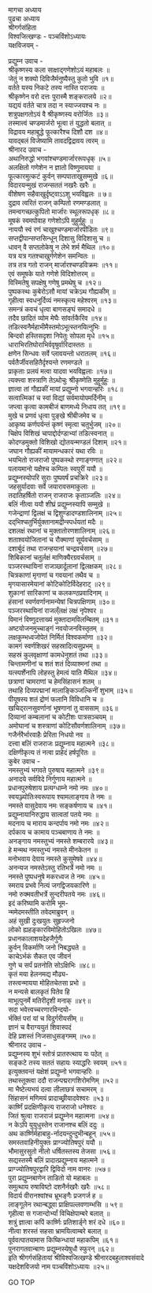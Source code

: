 मागचा अध्याय  
पुढचा अध्याय  
श्रीगर्गसंहिता  
विश्वजित्खण्डः - पञ्चविंशोऽध्यायः  
यक्षविजयम् -  
  
प्रद्युम्न उवाच -  
श्रीकृष्णस्य कला साक्षाद्‌गणेशोऽयं महाबलः ॥  
जेतुं न शक्यो दिविजैर्मनुष्यैस्तु कुतो भुवि ॥१॥  
वर्तते यस्य निकटे तस्य नास्ति पराजयः ॥  
श्रीकृष्णेन वरो दत्तः पुरास्मै शङ्करालये ॥२॥  
यद्ययं वर्तते चात्र तदा न स्याज्जयश्च नः ॥  
शत्रुपक्षगतोऽयं वै श्रीकृष्णस्य वरोर्जितः ॥३॥  
तस्मात्त्वं चण्डमार्जरो भूत्वा तं युद्धतो बलात् ॥  
विद्रावय महाबुद्धे फूत्कारैश्च दिशौ दश ॥४॥  
यावद्‌बलं विजेष्यामि तावदद्विद्रावय त्वरम् ॥  
श्रीनारद उवाच -  
अथानिरुद्धो भगवांश्चण्डमार्जाररूपधृक् ॥५॥  
अलक्षितो गणेशेन न ज्ञातो विष्णुमायया ॥  
फूत्कारमुत्कटं कुर्वन् सम्पपाताखुसम्मुखे ॥६॥  
विदारयन्मुखं राजन्सततं नखरैः खरैः ॥  
वीशेषण सहैवाखुर्दृष्ट्वाऽऽशु भयविह्वलः ॥ ७॥  
दुद्राव त्वरितं राजन् कम्पितो रणमण्डलात् ॥  
तमन्वगच्छत्कुपितो मार्जारः स्थूलरूपधृक् ॥८॥  
मूषकं स्वमपोवाह गणेशोऽपि मुहुर्मुहुः ॥  
नाययौ स्वं रणं चाखुश्चण्डमार्जारपीडितः ॥९॥  
सप्तद्वीपान्सप्तसिन्धून् दिशासु विदिशासु च ॥  
धावन् वै सप्तलोकेषु न लेभे शर्म मैथिल ॥१०॥  
यत्र यत्र गतश्चाखुर्गणेशेन समन्वितः ॥  
तत्र तत्र गतो राजन् मार्जारश्चण्डविक्रमः ॥११॥  
एवं समूषके याते गणेशे विदिशोत्तरम् ॥  
विस्मितेषु सपक्षेषु गणेषु प्रमथेषु च ॥१२॥  
पुष्पकस्थः कुबेरोऽसौ मायां चक्रेऽथ गौह्यकीम् ॥  
गृहीत्वा स्वधनुर्दिव्यं नमस्कृत्य महेश्वरम् ॥१३॥  
समन्त्रं कवचं धृत्वा बाणसङ्घं समादधे ॥  
तदैव छादितं व्योम मेघैः सांवर्तकैरिव ॥१४॥  
तडित्स्वनैर्महाभीमैस्तमोऽभूत्स्तनयित्नुभिः ॥  
बिन्दवो हस्तिसदृशा निपेतुः सोपला मृधे ॥१५॥  
धाराभिरतिघोराभिर्ववृषुर्वारिदास्ततः ॥  
क्षणेन सिन्धवः सर्वे प्लावयन्तो धरातलम् ॥१६॥  
पर्वतैर्जीवसहितैर्दृश्यन्ते रणमण्डले ॥  
प्राकृताः प्रलयं मत्वा यादवा भयविह्वलाः ॥१७॥  
त्यक्त्त्वा शस्त्राणि तेऽथोचुः श्रीकृष्णेति मुहुर्मुहुः ॥  
ज्ञात्वा तां गौह्यकीं मायां प्रद्युम्नो भगवान्हरिः ॥१८॥  
सत्वात्मिकां च स्वां विद्यां सर्वमायोपमर्दिनीम् ॥  
जप्त्वा कृत्वा कामबीजं बाणमध्ये निधाय तत् ॥१९॥  
मुखे च प्रणवं धृत्वा पुङ्खे श्रीबीजमेव च ॥  
आकृष्य कर्णपर्यन्तं कृष्णं स्मृत्वा चतुर्भुजम् ॥२०॥  
चिक्षेप विशिखं चापाद्दोर्दण्डाभ्यां तडित्स्वनात् ॥  
कोदण्डमुक्तो विशिखो द्योतयन्मण्डलं दिशाम् ॥२१॥  
जघान गौह्यकीं मायामन्धकारं यथा रविः ॥  
भयभितो राजराजो पुष्पकस्थो रणाङ्गणात् ॥२२॥  
पलायमानो यक्षैश्च कम्पितः स्वपुरीं ययौ ॥  
प्रद्युम्नस्योपरि सुराः पुष्पवर्षं प्रचक्रिरे ॥२३॥  
जहसुर्यादवाः सर्वे जयारावसमाकुलाः ॥  
तदातिहर्षितो राजन् राजराजः कृताञ्जलिः ॥२४॥  
बलिं नीत्वा ययौ शीघ्रं प्रद्युम्नस्यापि सम्मुखे ॥  
गजेन्द्राणां द्विलक्षं च द्विशुण्डादण्डशालिनाम् ॥२५॥  
दद्‌भिश्चतुर्भिर्युक्तानामद्रीन्स्पर्धयतां मदैः ॥  
दशलक्षं रथानां च मुक्तातोरणशालिनाम् ॥२६॥  
शताश्वयोजितानां च रौक्माणां सूर्यवर्चसाम् ॥  
दशार्बुदं तथा राजन्हयानां चन्द्रवर्चसाम् ॥२७॥  
शिबिकानां चतुर्लक्षं माणिक्यैरग्रवर्चसाम् ॥  
पञ्जरस्थायिनां राजञ्छार्दूलानां द्विलक्षकम् ॥२८॥  
चित्रकाणां मृगाणां च गवयानां तथैव च ॥  
मृगयासारमेयानां कोटिकोटिर्विदेहराट् ॥२९॥  
शुकानां सारिकाणां च कलकण्ठप्रवादिनाम् ॥  
हंसानां स्वर्णवर्णानामन्येषां चित्रपक्षिणाम् ॥३०॥  
पञ्जरस्थायिनां राजल्ँलक्षं लक्षं नृपेश्वर ॥  
विमानं विष्णुदत्ताख्यं मुक्तादामविलम्बितम् ॥३१॥  
अष्टयोजनमुच्चाङ्गं नवयोजनविस्तृतम् ॥  
लक्षकुम्भध्वजोपेतं निर्मितं विश्वकर्माणा ॥३२॥  
कामगं स्वर्णशिखरं सहस्रादित्यसुप्रभम् ॥  
सहस्रं कुलवृक्षाणां कामधेनुशतं तथा ॥३३॥  
चिन्तामणीनां च शतं शतं दिव्याश्मनां तथा ॥  
यत्स्पर्शेनापि लोहस्तु हेमत्वं याति मैथिल ॥३४॥  
छत्राणां चामराणां च हेमसिंहासनं शतम् ॥  
तथाहि दिव्यपद्मानां मालाङ्किञ्जल्किनीं शुभाम् ॥३५॥  
पीयूषस्य शतं द्रोणं फलानि विविधानि च ॥  
खचिद्‌रत्नसुवर्णानां भूषणानां तु वाससाम् ॥३६॥  
दिव्यानां कम्बलानां च कोटीशः पात्रसञ्चयम् ॥  
अमोघानां च शस्त्राणां कोटिसौवर्णशालिनाम् ॥३७॥  
गजैर्नरैर्भारवाहैः प्रेरिता निधयो नव ॥  
दत्त्वा बलिं राजराजः प्रद्युम्नाय महात्मने ॥३८॥  
दक्षिणीकृत्य तं नत्वा प्राहेदं हर्षपूरितः ॥  
कुबेर उवाच -  
नमस्तुभ्यं भगवते पुरुषाय महात्मने ॥३९॥  
अनादये सर्वविदे निर्गुणाय महात्मने ॥  
प्रधानपुरुषेशाय प्रत्यग्धाम्ने नमो नमः ॥४०॥  
स्वयञ्ज्योतिःस्वरूपाय श्यामलाङ्गाय ते नमः ॥  
नमस्ते वासुदेवाय नमः सङ्कर्षणाय च ॥४१॥  
प्रद्युम्नायानिरुद्धाय सात्वतां पतये नमः ॥  
मदनाय च माराय कन्दर्पाय नमो नमः ॥४२॥  
दर्पकाय च कामाय पञ्चबाणाय ते नमः ॥  
अनङ्गाय नमस्तुभ्यं नमस्ते शम्बरारये ॥४३॥  
हे मन्मथ नमस्तुभ्यं नमस्ते मीनकेतन ॥  
मनोभवाय देवाय नमस्ते कुसुमेषवे ॥४४॥  
अनन्यज नमस्तेऽस्तु रतिभर्त्रे नमो नमः ॥  
नमस्ते पुष्पधनुषे मकरध्वज ते नमः ॥४५॥  
स्मराय प्रभवे नित्यं जगद्विजयकारिणे ॥  
नमो रुक्मवतीभर्त्रे सुन्दरीपतये नमः ॥४६॥  
इदं करिष्यामि करोमि भूम-  
     न्ममेदमस्तीति तवेदमाब्रुवन् ॥  
अहं सुखी दुःखयुतः सुहृज्जनो  
     लोको ह्यहङ्कारविमोहितोऽखिलः ॥४७॥  
प्रधानकालाशयदेहजैर्गुणैः  
     कुर्वन् विकर्माणि जनो निबद्ध्यते ॥  
काचेऽर्भकं सैकत एव जीवनं  
     गुणे च सर्पं प्रतनोति सोऽक्षिभिः ॥४८॥  
कृतं मया हेलनमद्य मौढ्य-  
     तस्त्वन्मायया मोहितचेतसा प्रभो ॥  
न मन्यसे बालकृतं पितेव हि  
     माभूत्पुनर्मे मतिरीदृशी मनाक् ॥४९॥  
सदा भवेत्त्वच्चरणारविन्दयो-  
     र्भक्तिं परां यां च विदुर्गरीयसीम् ॥  
ज्ञानं च वैराग्ययुतं शिवास्पदं  
     देहि प्रशस्तं निजसाधुसङ्गमम् ॥५०॥  
श्रीनारद उवाच -  
प्रद्युम्नस्य शुभं स्तोत्रं प्रातरुत्थाय यः पठेत् ॥  
सङ्कटे तस्य सततं सहायः स्याद्धरिः स्वयम् ॥५१॥  
इत्युक्तवन्तं यक्षेशं प्रद्युम्नो भगवान्हरिः ॥  
तथास्तूक्त्वा ददौ राजन्पद्मरागशिरोमणिम् ॥५२॥  
मा भैष्टेत्यभयं दत्वा लीलाछत्रं सचामरम् ॥  
सिंहासनं मणिमयं प्रादाच्छ्रीयादवेश्वरः ॥५३॥  
कार्ष्णिं प्रदक्षिणीकृत्य राजराजो धनेश्वरः ॥  
जितं श्रुत्वा राजराजं प्रद्युम्नेन महात्मना ॥५४॥  
न केऽपि युयुधुस्तेन राजानश्च बलिं ददुः ॥  
अथ कार्ष्णिर्महाबाहु-र्नादयन्दुन्दुभीन्बहून् ॥५५॥  
समस्तवाहिनीयुक्तः प्राग्ज्योतिषपुरं ययौ ॥  
भौमासुरसुतो नीलो धर्षितस्तस्य तेजसा ॥५६॥  
सद्यस्तस्मै बलिं प्रादात्प्रद्युम्नाय महात्मने ॥  
प्राग्ज्योतिषपुरद्वारि द्विविदो नाम वानरः ॥५७॥  
पुरा प्रद्युम्नबाणेन ताडितो यो महाबलः ॥  
समुत्थाय रुषाविष्टो दशनैर्नखरैः खरैः ॥५८॥  
विदार्य वीरानश्वांश्च भ्रूभङ्गैः प्रजगर्ज ह ॥  
लाङ्गूलेन रथान्बद्ध्वा प्राक्षिपल्लवणाम्भसि ॥ ५९॥  
गृहीत्वा स गजान्दोर्भ्यां विचिक्षेपाम्बरे बलात् ॥  
शत्रुं ज्ञात्वा कपिं कार्ष्णिः प्रतिशार्ङ्‌गे शरं दधे ॥६०॥  
नीत्वा शरस्तं सहसा भ्रामयित्वाम्बरे बलात् ॥  
पूर्ववत्पातयामास किष्किन्धायां महाकपिम् ॥६१॥  
पुनरागतवान्बाणः प्रद्युम्नस्येषुधौ स्फुरन् ॥६२॥  
इति श्रीगर्गसंहितायां श्रीविश्वजित्खण्डे श्रीनारदबहुलाश्वसंवादे  
यक्षदेशविजयो नाम पञ्चविंशोऽध्यायः ॥२५॥  
  
GO TOP
